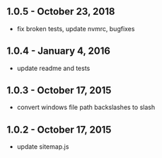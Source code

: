 1.0.5 - October 23, 2018
-----------------------
* fix broken tests, update nvmrc, bugfixes

1.0.4 - January 4, 2016
-----------------------
* update readme and tests

1.0.3 - October 17, 2015
------------------------
* convert windows file path backslashes to slash

1.0.2 - October 17, 2015
------------------------
* update sitemap.js
